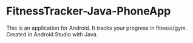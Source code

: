 # FitnessTracker-Java-PhoneApp
  This is an application for Android.
  It tracks your progress in fitness/gym.
  Created in Android Studio with Java.
